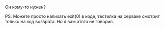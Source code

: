 Он кому-то нужен?


PS. Можете просто напихать exit(0) в коде, тестилка на серваке смотрит только на код возврата. Но я вам этого не говорил.